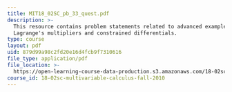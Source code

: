 ```yaml
---
title: MIT18_02SC_pb_33_quest.pdf
description: >-
  This resource contains problem statements related to advanced example of
  Lagrange's multipliers and constrained differentials.
type: course
layout: pdf
uid: 879d99a98c2fd20e16d4fcb9f7310616
file_type: application/pdf
file_location: >-
  https://open-learning-course-data-production.s3.amazonaws.com/18-02sc-multivariable-calculus-fall-2010/879d99a98c2fd20e16d4fcb9f7310616_MIT18_02SC_pb_33_quest.pdf
course_id: 18-02sc-multivariable-calculus-fall-2010
---
```

